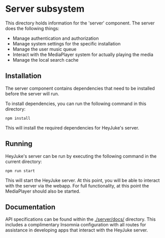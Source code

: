 # Server subsystem

This directory holds information for the 'server' component. The server does the
following things:

+ Manage authentication and authorization
+ Manage system settings for the specific installation
+ Manage the user music queue
+ Interact with the MediaPlayer system for actually playing the media
+ Manage the local search cache

## Installation

The server component contains dependencies that need to be installed before the
server will run.

To install dependencies, you can run the following command in this directory:

```
npm install
```

This will install the required dependencies for HeyJuke's server.

## Running

HeyJuke's server can be run by executing the following command in the current
directory:

```
npm run start
```

This will start the HeyJuke server. At this point, you will be able to interact
with the server via the webapp. For full functionality, at this point the
MediaPlayer should also be started.

## Documentation

API specifications can be found within the [./server/docs/](docs) directory.
This includes a complimentary Insomnia configuration with all routes for
assistance in developing apps that interact with the HeyJuke server.
